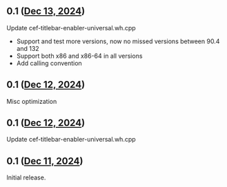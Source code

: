 ## 0.1 ([Dec 13, 2024](https://github.com/ramensoftware/windhawk-mods/blob/854612b12c6ceefb7ae9c9ad40ecf469e7b704f1/mods/cef-titlebar-enabler-universal.wh.cpp))

Update cef-titlebar-enabler-universal.wh.cpp

* Support and test more versions, now no missed versions between 90.4 and 132
* Support both x86 and x86-64 in all versions
* Add calling convention

## 0.1 ([Dec 12, 2024](https://github.com/ramensoftware/windhawk-mods/blob/c25759dfb3891a6fc1ba072cf94cae08ba87ed2c/mods/cef-titlebar-enabler-universal.wh.cpp))

Misc optimization

## 0.1 ([Dec 12, 2024](https://github.com/ramensoftware/windhawk-mods/blob/d559fac9044d3f0add97d1c6eed6108843071d3c/mods/cef-titlebar-enabler-universal.wh.cpp))

Update cef-titlebar-enabler-universal.wh.cpp

## 0.1 ([Dec 11, 2024](https://github.com/ramensoftware/windhawk-mods/blob/544e00c114271fcaa51e36d1d6b6f81a58a5f5d6/mods/cef-titlebar-enabler-universal.wh.cpp))

Initial release.
